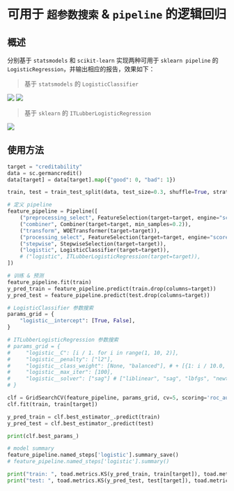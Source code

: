 # 可用于 `超参数搜索` & `pipeline` 的逻辑回归

## 概述

分别基于 `statsmodels` 和 `scikit-learn` 实现两种可用于 `sklearn pipeline` 的 `LogisticRegression`，并输出相应的报告，效果如下：

> 基于 `statsmodels` 的 `LogisticClassifier`


<img src="https://itlubber.art/upload/2022/10/iShot_2022-10-28_13.21.00.png"></img>
<img src="https://itlubber.art/upload/2022/10/iShot_2022-10-28_13.14.39.png"></img>


> 基于 `sklearn` 的 `ITLubberLogisticRegression`


<img src="https://itlubber.art/upload/2022/10/iShot_2022-10-28_13.16.32.png"></img>


## 使用方法

```python
target = "creditability"
data = sc.germancredit()
data[target] = data[target].map({"good": 0, "bad": 1})

train, test = train_test_split(data, test_size=0.3, shuffle=True, stratify=data[target])

# 定义 pipeline
feature_pipeline = Pipeline([
    ("preprocessing_select", FeatureSelection(target=target, engine="scorecardpy")),
    ("combiner", Combiner(target=target, min_samples=0.2)),
    ("transform", WOETransformer(target=target)),
    ("processing_select", FeatureSelection(target=target, engine="scorecardpy")),
    ("stepwise", StepwiseSelection(target=target)),
    ("logistic", LogisticClassifier(target=target)),
    # ("logistic", ITLubberLogisticRegression(target=target)),
])

# 训练 & 预测
feature_pipeline.fit(train)
y_pred_train = feature_pipeline.predict(train.drop(columns=target))
y_pred_test = feature_pipeline.predict(test.drop(columns=target))

# LogisticClassifier 参数搜索
params_grid = {
    "logistic__intercept": [True, False],
}

# ITLubberLogisticRegression 参数搜索
# params_grid = {
#     "logistic__C": [i / 1. for i in range(1, 10, 2)],
#     "logistic__penalty": ["l2"],
#     "logistic__class_weight": [None, "balanced"], # + [{1: i / 10.0, 0: 1 - i / 10.0} for i in range(1, 10)],
#     "logistic__max_iter": [100],
#     "logistic__solver": ["sag"] # ["liblinear", "sag", "lbfgs", "newton-cg"],
# }

clf = GridSearchCV(feature_pipeline, params_grid, cv=5, scoring='roc_auc', verbose=-1, n_jobs=2, return_train_score=True)
clf.fit(train, train[target])

y_pred_train = clf.best_estimator_.predict(train)
y_pred_test = clf.best_estimator_.predict(test)

print(clf.best_params_)

# model summary
feature_pipeline.named_steps['logistic'].summary_save()
# feature_pipeline.named_steps['logistic'].summary()

print("train: ", toad.metrics.KS(y_pred_train, train[target]), toad.metrics.AUC(y_pred_train, train[target]))
print("test: ", toad.metrics.KS(y_pred_test, test[target]), toad.metrics.AUC(y_pred_test, test[target]))
```
